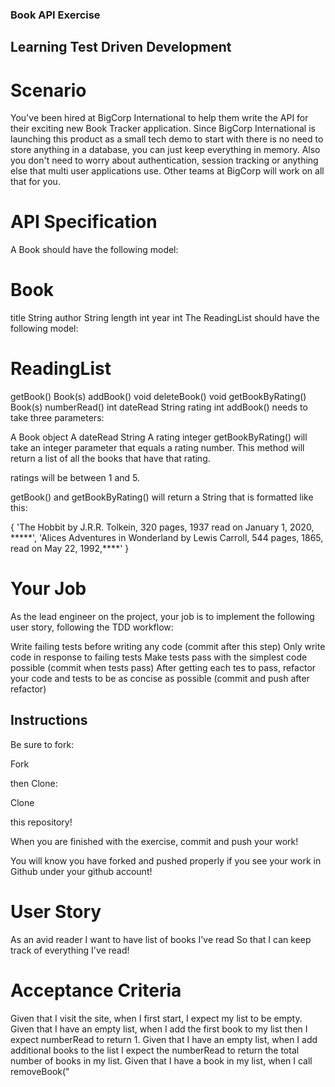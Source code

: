 
### Book API Exercise
## Learning Test Driven Development
# Scenario
You've been hired at BigCorp International to help them write the API for their exciting new Book Tracker application. Since BigCorp International is launching this product as a small tech demo to start with there is no need to store anything in a database, you can just keep everything in memory. Also you don't need to worry about authentication, session tracking or anything else that multi user applications use. Other teams at BigCorp will work on all that for you.

# API Specification
A Book should have the following model:

# Book	
title	String
author	String
length	int
year	int
The ReadingList should have the following model:

# ReadingList	
getBook()	Book(s)
addBook()	void
deleteBook()	void
getBookByRating()	Book(s)
numberRead()	int
dateRead	String
rating	int
addBook() needs to take three parameters:

A Book object
A dateRead String
A rating integer
getBookByRating() will take an integer parameter that equals a rating number. This method will return a list of all the books that have that rating.

ratings will be between 1 and 5.

getBook() and getBookByRating() will return a String that is formatted like this:

{
    'The Hobbit by J.R.R. Tolkein, 320 pages, 1937 read on January 1, 2020, *****',
    'Alices Adventures in Wonderland by Lewis Carroll, 544 pages, 1865, read on May 22, 1992,****'
}
# Your Job
As the lead engineer on the project, your job is to implement the following user story, following the TDD workflow:

Write failing tests before writing any code (commit after this step)
Only write code in response to failing tests
Make tests pass with the simplest code possible (commit when tests pass)
After getting each tes to pass, refactor your code and tests to be as concise as possible (commit and push after refactor)
## Instructions
Be sure to fork:

Fork

then Clone:

Clone

this repository!

When you are finished with the exercise, commit and push your work!

You will know you have forked and pushed properly if you see your work in Github under your github account!

# User Story
As an avid reader
I want to have list of books I've read
So that I can keep track of everything I've read!
# Acceptance Criteria
Given that I visit the site, when I first start, I expect my list to be empty.
Given that I have an empty list, when I add the first book to my list then I expect numberRead to return 1.
Given that I have an empty list, when I add additional books to the list I expect the numberRead to return the total number of books in my list.
Given that I have a book in my list, when I call removeBook("<title>") with "title" representing the title of my book that I want to delete, then when I call getBooks() the book I deleted should no longer be there.
Given that I have an empty list, when I add a new book I expect getBooks() to return a list of books that includes the book I added.
Given when I call getBooksByRating(), I should return a list of books that all have that rating.